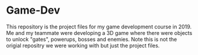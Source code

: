 # Game-Dev

This repository is the project files for my game development course in 2019. 
Me and my teammate were developing a 3D game where there were objects to unlock "gates", powerups, bosses and enemies.
Note this is not the origial repositry we were working with but just the project files.

